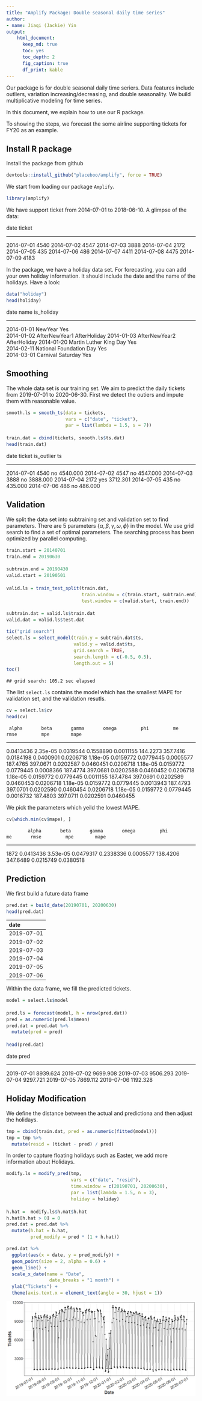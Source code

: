 ```yaml
---
title: "Amplify Package: Double seasonal daily time series"
author:
- name: Jiaqi (Jackie) Yin
output: 
    html_document:
      keep_md: true
      toc: yes
      toc_depth: 2
      fig_caption: true
      df_print: kable
---
```







Our package is for double seasonal daily time seriers. Data features include outliers, variation increasing/decreasing, and double seasonality. We build multiplicative modeling for time series.

In this document, we explain how to use our R package. 

To showing the steps, we forecast the some airline supporting tickets for FY20 as an example.

## Install R package

Install the package from github


```r
devtools::install_github("placeboo/amplify", force = TRUE)
```
We start from loading our package `Amplify`.


```r
library(amplify)
```
We have support ticket from 2014-07-01 to 2018-06-10.
A glimpse of the data:
<div class="kable-table">

date          ticket
-----------  -------
2014-07-01      4540
2014-07-02      4547
2014-07-03      3888
2014-07-04      2172
2014-07-05       435
2014-07-06       486
2014-07-07      4411
2014-07-08      4475
2014-07-09      4183

</div>

In the package, we have a holiday data set. For forecasting, you can add your own holiday information. It should include the date and the name of the holidays. Have a look:


```r
data("holiday")
head(holiday)
```

<div class="kable-table">

date         name                      is_holiday   
-----------  ------------------------  -------------
2014-01-01   NewYear                   Yes          
2014-01-02   AfterNewYear1             AfterHoliday 
2014-01-03   AfterNewYear2             AfterHoliday 
2014-01-20   Martin Luther King Day    Yes          
2014-02-11   National Foundation Day   Yes          
2014-03-01   Carnival Saturday         Yes          

</div>


## Smoothing 

The whole data set is our training set. We aim to predict the daily tickets from 2019-07-01 to 2020-06-30. First we detect the outiers and impute them with reasonable value.


```r
smooth.ls = smooth_ts(data = tickets,
                      vars = c("date", "ticket"),
                      par = list(lambda = 1.5, s = 7))

train.dat = cbind(tickets, smooth.ls$ts.dat)
head(train.dat) 
```

<div class="kable-table">

date          ticket  is_outlier          ts
-----------  -------  -----------  ---------
2014-07-01      4540  no            4540.000
2014-07-02      4547  no            4547.000
2014-07-03      3888  no            3888.000
2014-07-04      2172  yes           3712.301
2014-07-05       435  no             435.000
2014-07-06       486  no             486.000

</div>

## Validation

We split the data set into subtraining set and validation set to find parameters.
There are 5 parameters $\{\alpha, \beta, \gamma, \omega, \phi\}$ in the model. We use grid search to find a set of optimal parameters. The searching process has been optimized by parallel computing. 


```r
train.start = 20140701
train.end = 20190630

subtrain.end = 20190430
valid.start = 20190501

valid.ls = train_test_split(train.dat,
                            train.window = c(train.start, subtrain.end),
                            test.window = c(valid.start, train.end))

subtrain.dat = valid.ls$train.dat
valid.dat = valid.ls$test.dat
```


```r
tic("grid search")
select.ls = select_model(train.y = subtrain.dat$ts,
                         valid.y = valid.dat$ts,
                         grid.search = TRUE,
                         search.length = c(-0.5, 0.5), 
                         length.out = 5)
toc()
```

```
## grid search: 105.2 sec elapsed
```

The list `select.ls` contains the model which has the smallest MAPE for validation set, and the validation resutls.


```r
cv = select.ls$cv
head(cv) 
```

<div class="kable-table">

     alpha       beta       gamma       omega         phi         me       rmse         mpe        mape
----------  ---------  ----------  ----------  ----------  ---------  ---------  ----------  ----------
 0.0413436   2.35e-05   0.0319544   0.1558890   0.0011155   144.2273   357.7416   0.0184198   0.0400901
 0.0206718   1.18e-05   0.0159772   0.0779445   0.0005577   187.4765   397.0671   0.0202587   0.0460451
 0.0206718   1.18e-05   0.0159772   0.0779445   0.0008366   187.4774   397.0681   0.0202588   0.0460452
 0.0206718   1.18e-05   0.0159772   0.0779445   0.0011155   187.4784   397.0691   0.0202589   0.0460453
 0.0206718   1.18e-05   0.0159772   0.0779445   0.0013943   187.4793   397.0701   0.0202590   0.0460454
 0.0206718   1.18e-05   0.0159772   0.0779445   0.0016732   187.4803   397.0711   0.0202591   0.0460455

</div>

We pick the parameters which yeild the lowest MAPE. 


```r
cv[which.min(cv$mape), ]
```

<div class="kable-table">

            alpha       beta       gamma       omega         phi         me       rmse         mpe        mape
-----  ----------  ---------  ----------  ----------  ----------  ---------  ---------  ----------  ----------
1872    0.0413436   3.53e-05   0.0479317   0.2338336   0.0005577   138.4206   347.6489   0.0215749   0.0380518

</div>

## Prediction

We first build a future data frame


```r
pred.dat = build_date(20190701, 20200630)
head(pred.dat) 
```

<div class="kable-table">

|date       |
|:----------|
|2019-07-01 |
|2019-07-02 |
|2019-07-03 |
|2019-07-04 |
|2019-07-05 |
|2019-07-06 |

</div>
Within the data frame, we fill the predicted tickets. 

```r
model = select.ls$model

pred.ls = forecast(model, h = nrow(pred.dat))
pred = as.numeric(pred.ls$mean)
pred.dat = pred.dat %>%
  mutate(pred = pred)

head(pred.dat) 
```

<div class="kable-table">

date              pred
-----------  ---------
2019-07-01    8939.624
2019-07-02    9699.908
2019-07-03    9506.293
2019-07-04    9297.721
2019-07-05    7869.112
2019-07-06    1192.328

</div>

## Holiday Modification

We define the distance between the actual and predictiona and then adjust the holidays.


```r
tmp = cbind(train.dat, pred = as.numeric(fitted(model)))
tmp = tmp %>%
  mutate(resid = (ticket - pred) / pred)
```

In order to capture floating holidays such as Easter, we add more information about Holidays. 


```r
modify.ls = modify_pred(tmp,
                        vars = c("date", "resid"),
                        time.window = c(20190701, 20200630),
                        par = list(lambda = 1.5, n = 3), 
                        holiday = holiday)

h.hat =  modify.ls$h.mat$h.hat
h.hat[h.hat > 0] = 0
pred.dat = pred.dat %>%
  mutate(h.hat = h.hat,
         pred_modify = pred * (1 + h.hat))
```


```r
pred.dat %>%
  ggplot(aes(x = date, y = pred_modify)) +
  geom_point(size = 2, alpha = 0.6) + 
  geom_line() +
  scale_x_date(name = "Date",
                date_breaks = "1 month") + 
  ylab("Tickets") + 
  theme(axis.text.x = element_text(angle = 30, hjust = 1))
```

![Prediction of FY20](README_files/figure-html/plot-1.png)


